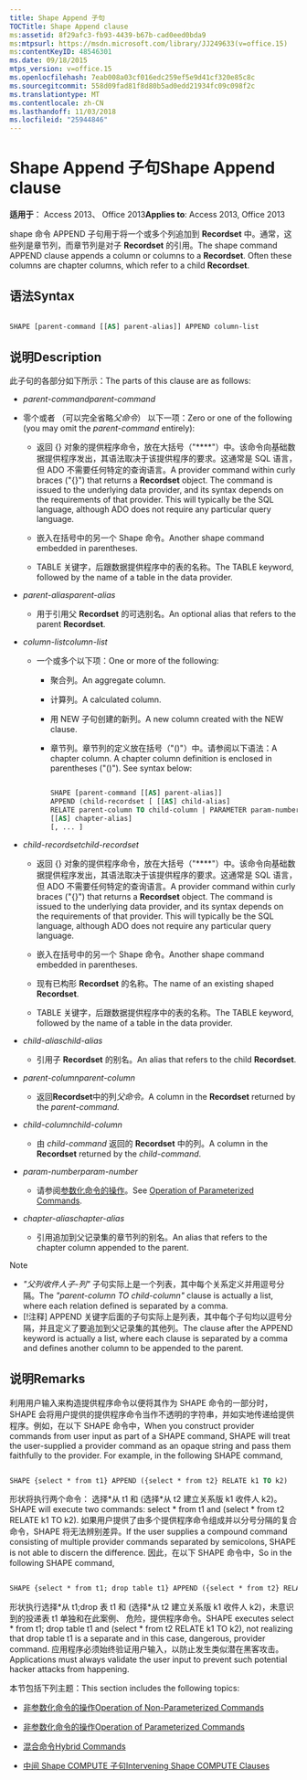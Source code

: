 ```yaml
---
title: Shape Append 子句
TOCTitle: Shape Append clause
ms:assetid: 8f29afc3-fb93-4439-b67b-cad0eed0bda9
ms:mtpsurl: https://msdn.microsoft.com/library/JJ249633(v=office.15)
ms:contentKeyID: 48546301
ms.date: 09/18/2015
mtps_version: v=office.15
ms.openlocfilehash: 7eab008a03cf016edc259ef5e9d41cf320e85c8c
ms.sourcegitcommit: 558d09fad81f8d80b5ad0edd21934fc09c098f2c
ms.translationtype: MT
ms.contentlocale: zh-CN
ms.lasthandoff: 11/03/2018
ms.locfileid: "25944846"
---
```

# <a name="shape-append-clause"></a><span data-ttu-id="8e13a-102">Shape Append 子句</span><span class="sxs-lookup"><span data-stu-id="8e13a-102">Shape Append clause</span></span>


<span data-ttu-id="8e13a-103">**适用于**： Access 2013、 Office 2013</span><span class="sxs-lookup"><span data-stu-id="8e13a-103">**Applies to**: Access 2013, Office 2013</span></span>

<span data-ttu-id="8e13a-p101">shape 命令 APPEND 子句用于将一个或多个列追加到 **Recordset** 中。通常，这些列是章节列，而章节列是对子 **Recordset** 的引用。</span><span class="sxs-lookup"><span data-stu-id="8e13a-p101">The shape command APPEND clause appends a column or columns to a **Recordset**. Often these columns are chapter columns, which refer to a child **Recordset**.</span></span>

## <a name="syntax"></a><span data-ttu-id="8e13a-106">语法</span><span class="sxs-lookup"><span data-stu-id="8e13a-106">Syntax</span></span>

```vb 
 
SHAPE [parent-command [[AS] parent-alias]] APPEND column-list
```

## <a name="description"></a><span data-ttu-id="8e13a-107">说明</span><span class="sxs-lookup"><span data-stu-id="8e13a-107">Description</span></span>

<span data-ttu-id="8e13a-108">此子句的各部分如下所示：</span><span class="sxs-lookup"><span data-stu-id="8e13a-108">The parts of this clause are as follows:</span></span>

- <span data-ttu-id="8e13a-109">*parent-command*</span><span class="sxs-lookup"><span data-stu-id="8e13a-109">*parent-command*</span></span>

- <span data-ttu-id="8e13a-110">零个或者 （可以完全省略*父命令*） 以下一项：</span><span class="sxs-lookup"><span data-stu-id="8e13a-110">Zero or one of the following (you may omit the *parent-command* entirely):</span></span>
    
  - <span data-ttu-id="8e13a-p102">返回 {} 对象的提供程序命令，放在大括号（"\*\*\*\*"）中。该命令向基础数据提供程序发出，其语法取决于该提供程序的要求。这通常是 SQL 语言，但 ADO 不需要任何特定的查询语言。</span><span class="sxs-lookup"><span data-stu-id="8e13a-p102">A provider command within curly braces ("{}") that returns a **Recordset** object. The command is issued to the underlying data provider, and its syntax depends on the requirements of that provider. This will typically be the SQL language, although ADO does not require any particular query language.</span></span>
    
  - <span data-ttu-id="8e13a-114">嵌入在括号中的另一个 Shape 命令。</span><span class="sxs-lookup"><span data-stu-id="8e13a-114">Another shape command embedded in parentheses.</span></span>
    
  - <span data-ttu-id="8e13a-115">TABLE 关键字，后跟数据提供程序中的表的名称。</span><span class="sxs-lookup"><span data-stu-id="8e13a-115">The TABLE keyword, followed by the name of a table in the data provider.</span></span>

- <span data-ttu-id="8e13a-116">*parent-alias*</span><span class="sxs-lookup"><span data-stu-id="8e13a-116">*parent-alias*</span></span>

  - <span data-ttu-id="8e13a-117">用于引用父 **Recordset** 的可选别名。</span><span class="sxs-lookup"><span data-stu-id="8e13a-117">An optional alias that refers to the parent **Recordset**.</span></span>

- <span data-ttu-id="8e13a-118">*column-list*</span><span class="sxs-lookup"><span data-stu-id="8e13a-118">*column-list*</span></span>

  - <span data-ttu-id="8e13a-119">一个或多个以下项：</span><span class="sxs-lookup"><span data-stu-id="8e13a-119">One or more of the following:</span></span>
    
    - <span data-ttu-id="8e13a-120">聚合列。</span><span class="sxs-lookup"><span data-stu-id="8e13a-120">An aggregate column.</span></span>
    
    - <span data-ttu-id="8e13a-121">计算列。</span><span class="sxs-lookup"><span data-stu-id="8e13a-121">A calculated column.</span></span>
    
    - <span data-ttu-id="8e13a-122">用 NEW 子句创建的新列。</span><span class="sxs-lookup"><span data-stu-id="8e13a-122">A new column created with the NEW clause.</span></span>
    
    - <span data-ttu-id="8e13a-p103">章节列。章节列的定义放在括号（"()"）中。请参阅以下语法：</span><span class="sxs-lookup"><span data-stu-id="8e13a-p103">A chapter column. A chapter column definition is enclosed in parentheses ("()"). See syntax below:</span></span>


        ```vb 
        
        SHAPE [parent-command [[AS] parent-alias]] 
        APPEND (child-recordset [ [[AS] child-alias] 
        RELATE parent-column TO child-column | PARAMETER param-number, ... ]) 
        [[AS] chapter-alias] 
        [, ... ] 
        ```

- <span data-ttu-id="8e13a-126">*child-recordset*</span><span class="sxs-lookup"><span data-stu-id="8e13a-126">*child-recordset*</span></span>

  - <span data-ttu-id="8e13a-p104">返回 {} 对象的提供程序命令，放在大括号（"\*\*\*\*"）中。该命令向基础数据提供程序发出，其语法取决于该提供程序的要求。这通常是 SQL 语言，但 ADO 不需要任何特定的查询语言。</span><span class="sxs-lookup"><span data-stu-id="8e13a-p104">A provider command within curly braces ("{}") that returns a **Recordset** object. The command is issued to the underlying data provider, and its syntax depends on the requirements of that provider. This will typically be the SQL language, although ADO does not require any particular query language.</span></span>
    
  - <span data-ttu-id="8e13a-130">嵌入在括号中的另一个 Shape 命令。</span><span class="sxs-lookup"><span data-stu-id="8e13a-130">Another shape command embedded in parentheses.</span></span>
    
  - <span data-ttu-id="8e13a-131">现有已构形 **Recordset** 的名称。</span><span class="sxs-lookup"><span data-stu-id="8e13a-131">The name of an existing shaped **Recordset**.</span></span>
    
  - <span data-ttu-id="8e13a-132">TABLE 关键字，后跟数据提供程序中的表的名称。</span><span class="sxs-lookup"><span data-stu-id="8e13a-132">The TABLE keyword, followed by the name of a table in the data provider.</span></span>

- <span data-ttu-id="8e13a-133">*child-alias*</span><span class="sxs-lookup"><span data-stu-id="8e13a-133">*child-alias*</span></span>

  - <span data-ttu-id="8e13a-134">引用子 **Recordset** 的别名。</span><span class="sxs-lookup"><span data-stu-id="8e13a-134">An alias that refers to the child **Recordset**.</span></span>

- <span data-ttu-id="8e13a-135">*parent-column*</span><span class="sxs-lookup"><span data-stu-id="8e13a-135">*parent-column*</span></span>

  - <span data-ttu-id="8e13a-136">返回**Recordset**中的列*父命令。*</span><span class="sxs-lookup"><span data-stu-id="8e13a-136">A column in the **Recordset** returned by the *parent-command.*</span></span>

- <span data-ttu-id="8e13a-137">*child-column*</span><span class="sxs-lookup"><span data-stu-id="8e13a-137">*child-column*</span></span>

  - <span data-ttu-id="8e13a-138">由 *child-command* 返回的 **Recordset** 中的列。</span><span class="sxs-lookup"><span data-stu-id="8e13a-138">A column in the **Recordset** returned by the *child-command*.</span></span>

- <span data-ttu-id="8e13a-139">*param-number*</span><span class="sxs-lookup"><span data-stu-id="8e13a-139">*param-number*</span></span>

  - <span data-ttu-id="8e13a-140">请参阅[参数化命令的操作](operation-of-parameterized-commands.md)。</span><span class="sxs-lookup"><span data-stu-id="8e13a-140">See [Operation of Parameterized Commands](operation-of-parameterized-commands.md).</span></span>

- <span data-ttu-id="8e13a-141">*chapter-alias*</span><span class="sxs-lookup"><span data-stu-id="8e13a-141">*chapter-alias*</span></span>

  - <span data-ttu-id="8e13a-142">引用追加到父记录集的章节列的别名。</span><span class="sxs-lookup"><span data-stu-id="8e13a-142">An alias that refers to the chapter column appended to the parent.</span></span>


> [!NOTE]
> - <span data-ttu-id="8e13a-143">_"父列收件人子-列"_ 子句实际上是一个列表，其中每个关系定义并用逗号分隔。</span><span class="sxs-lookup"><span data-stu-id="8e13a-143">The _"parent-column TO child-column"_ clause is actually a list, where each relation defined is separated by a comma.</span></span>
> - <span data-ttu-id="8e13a-144">[!注释] APPEND 关键字后面的子句实际上是列表，其中每个子句均以逗号分隔，并且定义了要追加到父记录集的其他列。</span><span class="sxs-lookup"><span data-stu-id="8e13a-144">The clause after the APPEND keyword is actually a list, where each clause is separated by a comma and defines another column to be appended to the parent.</span></span>



## <a name="remarks"></a><span data-ttu-id="8e13a-145">说明</span><span class="sxs-lookup"><span data-stu-id="8e13a-145">Remarks</span></span>

<span data-ttu-id="8e13a-p105">利用用户输入来构造提供程序命令以便将其作为 SHAPE 命令的一部分时，SHAPE 会将用户提供的提供程序命令当作不透明的字符串，并如实地传递给提供程序。例如，在以下 SHAPE 命令中，</span><span class="sxs-lookup"><span data-stu-id="8e13a-p105">When you construct provider commands from user input as part of a SHAPE command, SHAPE will treat the user-supplied a provider command as an opaque string and pass them faithfully to the provider. For example, in the following SHAPE command,</span></span>

```vb 
 
SHAPE {select * from t1} APPEND ({select * from t2} RELATE k1 TO k2) 
```

<span data-ttu-id="8e13a-148">形状将执行两个命令： 选择\*从 t1 和 (选择\*从 t2 建立关系版 k1 收件人 k2)。</span><span class="sxs-lookup"><span data-stu-id="8e13a-148">SHAPE will execute two commands: select \* from t1 and (select \* from t2 RELATE k1 TO k2).</span></span> <span data-ttu-id="8e13a-149">如果用户提供了由多个提供程序命令组成并以分号分隔的复合命令，SHAPE 将无法辨别差异。</span><span class="sxs-lookup"><span data-stu-id="8e13a-149">If the user supplies a compound command consisting of multiple provider commands separated by semicolons, SHAPE is not able to discern the difference.</span></span> <span data-ttu-id="8e13a-150">因此，在以下 SHAPE 命令中，</span><span class="sxs-lookup"><span data-stu-id="8e13a-150">So in the following SHAPE command,</span></span>

```vb 
 
SHAPE {select * from t1; drop table t1} APPEND ({select * from t2} RELATE k1 TO k2) 
```

<span data-ttu-id="8e13a-151">形状执行选择\*从 t1;drop 表 t1 和 (选择\*从 t2 建立关系版 k1 收件人 k2)，未意识到的投递表 t1 单独和在此案例、 危险，提供程序命令。</span><span class="sxs-lookup"><span data-stu-id="8e13a-151">SHAPE executes select \* from t1; drop table t1 and (select \* from t2 RELATE k1 TO k2), not realizing that drop table t1 is a separate and in this case, dangerous, provider command.</span></span> <span data-ttu-id="8e13a-152">应用程序必须始终验证用户输入，以防止发生类似潜在黑客攻击。</span><span class="sxs-lookup"><span data-stu-id="8e13a-152">Applications must always validate the user input to prevent such potential hacker attacks from happening.</span></span>

<span data-ttu-id="8e13a-153">本节包括下列主题：</span><span class="sxs-lookup"><span data-stu-id="8e13a-153">This section includes the following topics:</span></span>

- [<span data-ttu-id="8e13a-154">非参数化命令的操作</span><span class="sxs-lookup"><span data-stu-id="8e13a-154">Operation of Non-Parameterized Commands</span></span>](operation-of-non-parameterized-commands.md)

- [<span data-ttu-id="8e13a-155">非参数化命令的操作</span><span class="sxs-lookup"><span data-stu-id="8e13a-155">Operation of Parameterized Commands</span></span>](operation-of-parameterized-commands.md)

- [<span data-ttu-id="8e13a-156">混合命令</span><span class="sxs-lookup"><span data-stu-id="8e13a-156">Hybrid Commands</span></span>](hybrid-commands.md)

- [<span data-ttu-id="8e13a-157">中间 Shape COMPUTE 子句</span><span class="sxs-lookup"><span data-stu-id="8e13a-157">Intervening Shape COMPUTE Clauses</span></span>](intervening-shape-compute-clauses.md)